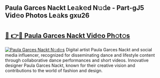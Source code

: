 ## Paula Garces Nackt Le𝚊k𝚎d N𝚞𝚍e - Part-gJ5 Vid𝚎o Photos Le𝚊ks gxu26

# <h2><a href="http://fb0xm4.evod.top/?m=Paula+Garces+Nackt">🔗 👉🔴 Paula Garces Nackt Vid𝚎o Ph𝚘t𝚘s</a></h2>

[![Paula Garces Nackt N𝚞d𝚎s](https://i.imgur.com/8V9OHl7.gif)](http://fb0xm4.evod.top/?m=Paula+Garces+Nackt)
Digital artist Paula Garces Nackt and social media influencer, recognized for disseminating dance and lifestyle content through collaborative dance performances and short videos. Innovative designer Paula Garces Nackt, known for their creative vision and contributions to the world of fashion and design. 
